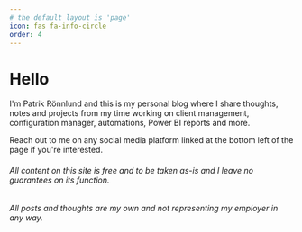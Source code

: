 ```yaml
---
# the default layout is 'page'
icon: fas fa-info-circle
order: 4
---
```


# Hello
I'm Patrik Rönnlund and this is my personal blog where I share thoughts, notes and projects from my time working on client management, configuration manager, automations, Power BI reports and more. 

Reach out to me on any social media platform linked at the bottom left of the page if you're interested. 

###### All content on this site is free and to be taken as-is and I leave no guarantees on its function.
###### All posts and thoughts are my own and not representing my employer in any way. 